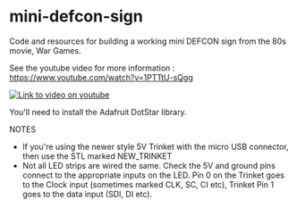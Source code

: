 # mini-defcon-sign
Code and resources for building a working mini DEFCON sign from the 80s movie, War Games. 

See the youtube video for more information : https://www.youtube.com/watch?v=1PTTtU-sQgg

[![Link to video on youtube](https://img.youtube.com/vi/1PTTtU-sQgg/0.jpg)](https://www.youtube.com/watch?v=1PTTtU-sQgg)

You'll need to install the Adafruit DotStar library.

NOTES

* If you're using the newer style 5V Trinket with the micro USB connector, then use the STL marked NEW_TRINKET
* Not all LED strips are wired the same. Check the 5V and ground pins connect to the appropriate inputs on the LED. Pin 0 on the Trinket goes to the Clock input (sometimes marked CLK, SC, CI etc), Trinket Pin 1 goes to the data input (SDI, DI etc). 
